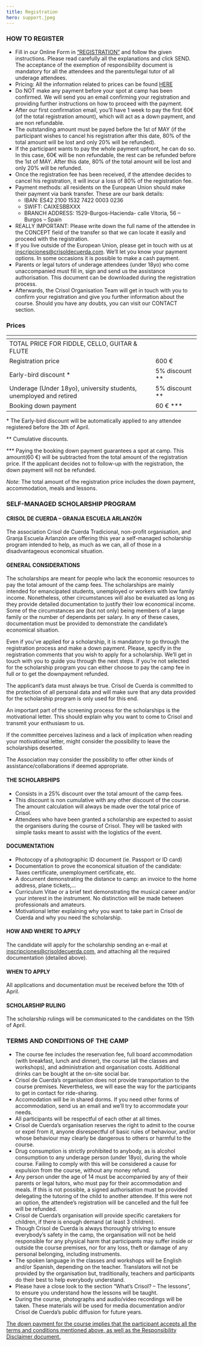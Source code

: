 ```yaml
---
title: Registration
hero: support.jpeg
---
```


### HOW TO REGISTER

- Fill in our Online Form in [“REGISTRATION”](https://crisol.lobber.eu) and follow the given instructions. Please read carefully all the explanations and click SEND. The acceptance of the exemption of responsibility document is mandatory for all the attendees and the parents/legal tutor of all underage attendees.
- Pricing: All the information related to prices can be found [HERE](#prices)
- Do NOT make any payment before your spot at camp has been confirmed. We will send you an email confirming your registration and providing further instructions on how to proceed with the payment.
- After our first confirmation email, you’ll have 1 week to pay the first 60€ (of the total registration amount), which will act as a down payment, and are non refundable.
- The outstanding amount must be payed before the 1st of MAY (if the participant wishes to cancel his registration after this date, 80% of the total amount will be lost and only 20% will be refunded).
- If the participant wants to pay the whole payment upfront, he can do so. In this case, 60€ will be non refundable, the rest can be refunded before the 1st of MAY. After this date, 80% of the total amount will be lost and only 20% will be refunded.
- Once the registration fee has been received, if the attendee decides to cancel his registration, it will incur a loss of 80% of the registration fee.
- Payment methods: all residents on the European Union should make their payment via bank transfer. These are our bank details:
  - IBAN: ES42 2100 1532 7422 0003 0236
  - SWIFT: CAIXESBBXXX
  - BRANCH ADDRESS: 1529-Burgos-Hacienda- calle Vitoria, 56 – Burgos – Spain
- REALLY IMPORTANT: Please write down the full name of the attendee in the CONCEPT field of the transfer so that we can locate it easily and proceed with the registration.
- If you live outside of the European Union, please get in touch with us at inscripciones@crisoldecuerda.com. We’ll let you know your payment options. In some occasions it is possible to make a cash payment.
- Parents or legal tutors of underage attendees (under 18yo) who come unaccompanied must fill in, sign and send us the assistance authorisation. This document can be downloaded during the registration process.
- Afterwards, the Crisol Organisation Team will get in touch with you to confirm your registration and give you further information about the course.
  Should you have any doubts, you can visit our CONTACT section.

### Prices

| <!-- -->                                                           | <!-- -->         |
| ------------------------------------------------------------------ | ---------------- |
| TOTAL PRICE FOR FIDDLE, CELLO, GUITAR & FLUTE                      |                  |
| Registration price                                                 | 600 €            |
| Early-bird discount \*                                             | 5% discount \*\* |
| Underage (Under 18yo), university students, unemployed and retired | 5% discount \*\* |
| Booking down payment                                               | 60 € \*\*\*      |

\* The Early-bird discount will be automatically applied to any attendee registered before the 3th of April.

\*\* Cumulative discounts.

\*\*\* Paying the booking down payment guarantees a spot at camp. This amount(60 €) will be subtracted from the total amount of the registration price. If the applicant decides not to follow-up with the registration, the down payment will not be refunded.

_Note_: The total amount of the registration price includes the down payment, accommodation, meals and lessons.

### SELF-MANAGED SCHOLARSHIP PROGRAM

#### CRISOL DE CUERDA – GRANJA ESCUELA ARLANZÓN

The association Crisol de Cuerda Tradicional, non-profit organisation, and Granja Escuela Arlanzón are offering this year a self-managed scholarship program intended to help, as much as we can, all of those in a disadvantageous economical situation.

#### GENERAL CONSIDERATIONS

The scholarships are meant for people who lack the economic resources to pay the total amount of the camp fees. The scholarships are mainly intended for emancipated students, unemployed or workers with low family income. Nonetheless, other circumstances will also be evaluated as long as they provide detailed documentation to justify their low economical income. Some of the circumstances are (but not only) being members of a large family or the number of dependants per salary. In any of these cases, documentation must be provided to demonstrate the candidate’s economical situation.

Even if you’ve applied for a scholarship, it is mandatory to go through the registration process and make a down payment. Please, specify in the registration comments that you wish to apply for a scholarship. We’ll get in touch with you to guide you through the next steps. If you’re not selected for the scholarship program you can either choose to pay the camp fee in full or to get the downpayment refunded.

The applicant’s data must always be true. Crisol de Cuerda is committed to the protection of all personal data and will make sure that any data provided for the scholarship program is only used for this end.

An important part of the screening process for the scholarships is the motivational letter. This should explain why you want to come to Crisol and transmit your enthusiasm to us.

If the committee perceives laziness and a lack of implication when reading your motivational letter, might consider the possibility to leave the scholarships deserted.

The Association may consider the possibility to offer other kinds of assistance/collaborations if deemed appropriate.

#### THE SCHOLARSHIPS

- Consists in a 25% discount over the total amount of the camp fees.
- This discount is non cumulative with any other discount of the course. The amount calculation will always be made over the total price of Crisol.
- Attendees who have been granted a scholarship are expected to assist the organisers during the course of Crisol. They will be tasked with simple tasks meant to assist with the logistics of the event.

#### DOCUMENTATION

- Photocopy of a photographic ID document (ie. Passport or ID card)
- Documentation to prove the economical situation of the candidate: Taxes certificate, unemployment certificate, etc.
- A document demonstrating the distance to camp: an invoice to the home address, plane tickets,…
- Curriculum Vitae or a brief text demonstrating the musical career and/or your interest in the instrument. No distinction will be made between professionals and amateurs.
- Motivational letter explaining why you want to take part in Crisol de Cuerda and why you need the scholarship.

#### HOW AND WHERE TO APPLY

The candidate will apply for the scholarship sending an e-mail at [inscripciones@crisoldecuerda.com](mailto:inscripciones@crisoldecuerda.com), and attaching all the required documentation (detailed above).

#### WHEN TO APPLY

All applications and documentation must be received before the 10th of April.

#### SCHOLARSHIP RULING

The scholarship rulings will be communicated to the candidates on the 15th of April.

### TERMS AND CONDITIONS OF THE CAMP

- The course fee includes the reservation fee, full board accommodation (with breakfast, lunch and dinner), the course (all the classes and workshops), and administration and organisation costs. Additional drinks can be bought at the on-site social bar.
- Crisol de Cuerda’s organisation does not provide transportation to the course premises. Nevertheless, we will ease the way for the participants to get in contact for ride-sharing.
- Accomodation will be in shared dorms. If you need other forms of accommodation, send us an email and we’ll try to accommodate your needs.
- All participants will be respectful of each other at all times.
- Crisol de Cuerda’s organisation reserves the right to admit to the course or expel from it, anyone disrespectful of basic rules of behaviour, and/or whose behaviour may clearly be dangerous to others or harmful to the course.
- Drug consumption is strictly prohibited to anybody, as is alcohol consumption to any underage person (under 18yo), during the whole course. Failing to comply with this will be considered a cause for expulsion from the course, without any money refund.
- Any person under the age of 14 must be accompanied by any of their parents or legal tutors, who must pay for their accommodation and meals. If this is not possible, a signed authorisation must be provided delegating the tutoring of the child to another attendee. If this were not an option, the attendee’s registration will be cancelled and the full fee will be refunded.
- Crisol de Cuerda’s organisation will provide specific caretakers for children, if there is enough demand (at least 3 children).
- Though Crisol de Cuerda is always thoroughly striving to ensure everybody’s safety in the camp, the organisation will not be held responsible for any physical harm that participants may suffer inside or outside the course premises, nor for any loss, theft or damage of any personal belonging, including instruments.
- The spoken language in the classes and workshops will be English and/or Spanish, depending on the teacher. Translators will not be provided by the organisation but, traditionally, teachers and participants do their best to help everybody understand.
- Please have a close look to the section “What’s Crisol? – The lessons”, to ensure you understand how the lessons will be taught.
- During the course, photographs and audio/video recordings will be taken. These materials will be used for media documentation and/or Crisol de Cuerda’s public diffusion for future years.

<u>The down payment for the course implies that the participant accepts all the terms and conditions mentioned above, as well as the Responsibility Disclaimer document.</u>
